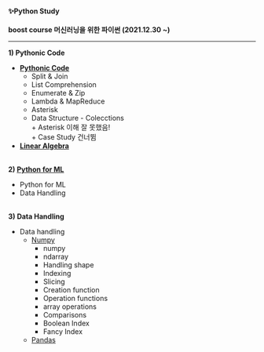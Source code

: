 <!-- #region -->
#### ✨Python Study

**boost course 머신러닝을 위한 파이썬 (2021.12.30 ~)** 

------


**1) Pythonic Code**
* **[Pythonic Code](https://github.com/KodaHye/PythonStudy/blob/main/1\)%20Pythonic%20Code/01Pythonic%20code.ipynb)**
    * Split & Join
    * List Comprehension
    * Enumerate & Zip
    * Lambda & MapReduce 
    * Asterisk 
    * Data Structure - Colecctions <br>
      \+ Asterisk 이해 잘 못했음! <br>
      \+ Case Study 건너뜀
* **[Linear Algebra](https://github.com/KodaHye/PythonStudy/blob/main/1\)%20Pythonic%20Code/02LinearAlgebra.ipynb)**
<br><br>

**2) [Python for ML](https://github.com/KodaHye/PythonStudy/blob/main/2\)%20Python%20for%20ML/01How%20to%20learn%20machine%20Learning.ipynb)**
* Python for ML
* Data Handling
<br><br>


**3) Data Handling**
* Data handling
    * [Numpy](https://github.com/KodaHye/PythonStudy/blob/main/3\)%20Data%20Handling/01Numerical%20Python%20-%20Numpy.ipynb)
        * numpy
        * ndarray
        * Handling shape
        * Indexing
        * Slicing
        * Creation function
        * Operation functions
        * array operations
        * Comparisons
        * Boolean Index
        * Fancy Index
    * [Pandas](https://github.com/KodaHye/PythonStudy/blob/main/3\)%20Data%20Handling/02Pandas.ipynb)
<!-- #endregion -->

```python

```
